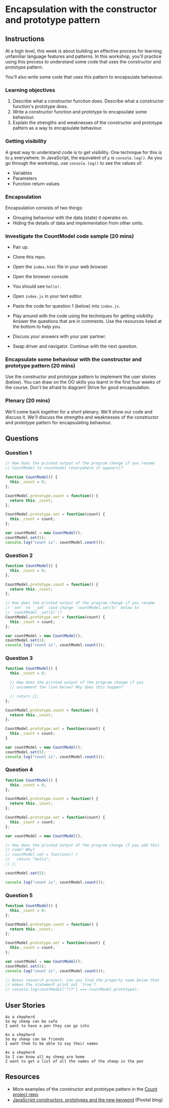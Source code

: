 # Encapsulation with the constructor and prototype pattern

## Instructions

At a high level, this week is about building an effective process for learning unfamiliar language features and patterns.  In this workshop, you'll practice using this process to understand some code that uses the constructor and prototype pattern.

You'll also write some code that uses this pattern to encapsulate behaviour.

### Learning objectives

1. Describe what a constructor function does.  Describe what a constructor function's prototype does.
2. Write a constructor function and prototype to encapsulate some behaviour.
3. Explain the strengths and weaknesses of the constructor and prototype pattern as a way to encapsulate behaviour.

### Getting visibility

A great way to understand code is to get visibility.  One technique for this is to `p` everywhere.   In JavaScript, the equivalent of `p` is `console.log()`. As you go through the workshop, use `console.log()` to see the values of:

* Variables
* Parameters
* Function return values

### Encapsulation

Encapsulation consists of two things:

* Grouping behaviour with the data (state) it operates on.
* Hiding the details of data and implementation from other units.

### Investigate the CountModel code sample (20 mins)

* Pair up.

* Clone this repo.

* Open the `index.html` file in your web browser.

* Open the browser console.

* You should see `hello!`.

* Open `index.js` in your text editor.

* Paste the code for question 1 (below) into `index.js`.

* Play around with the code using the techniques for getting visibility. Answer the questions that are in comments.  Use the resources listed at the bottom to help you.

* Discuss your answers with your pair partner.

* Swap driver and navigator.  Continue with the next question.

### Encapsulate some behaviour with the constructor and prototype pattern (20 mins)

Use the constructor and prototype pattern to implement the user stories (below).  You can draw on the OO skills you learnt in the first four weeks of the course.  Don't be afraid to diagram! Strive for good encapsulation.

### Plenary (20 mins)

We'll come back together for a short plenary.  We'll show our code and discuss it.  We'll discuss the strengths and weaknesses of the constructor and prototype pattern for encapsulating behaviour.

## Questions

### Question 1

```js
// How does the printed output of the program change if you rename
// CountModel to countmodel (everywhere it appears)?

function CountModel() {
  this._count = 0;
};

CountModel.prototype.count = function() {
  return this._count;
};

CountModel.prototype.set = function(count) {
  this._count = count;
};

var countModel = new CountModel();
countModel.set(5);
console.log("count is", countModel.count());
```

### Question 2

```js
function CountModel() {
  this._count = 0;
};

CountModel.prototype.count = function() {
  return this._count;
};

// How does the printed output of the program change if you rename
// `set` to `_set` (and change `countModel.set(5)` below to
// `countModel._set(5)`)?
CountModel.prototype.set = function(count) {
  this._count = count;
};

var countModel = new CountModel();
countModel.set(5);
console.log("count is", countModel.count());
```

### Question 3

```js
function CountModel() {
  this._count = 0;

  // How does the printed output of the program change if you
  // uncomment the line below? Why does this happen?

  // return {};
};

CountModel.prototype.count = function() {
  return this._count;
};

CountModel.prototype.set = function(count) {
  this._count = count;
}

var countModel = new CountModel();
countModel.set(5);
console.log("count is", countModel.count());
```

### Question 4

```js
function CountModel() {
  this._count = 0;
};

CountModel.prototype.count = function() {
  return this._count;
};

CountModel.prototype.set = function(count) {
  this._count = count;
};

var countModel = new CountModel();

// How does the printed output of the program change if you add this
// code? Why?
// countModel.set = function() {
//   return "hello";
// };

countModel.set(5);

console.log("count is", countModel.count());
```

### Question 5

```js
function CountModel() {
  this._count = 0;
};

CountModel.prototype.count = function() {
  return this._count;
};

CountModel.prototype.set = function(count) {
  this._count = count;
};

var countModel = new CountModel();
countModel.set(5);
console.log("count is", countModel.count());

// Bonus research project. Can you find the property name below that
// makes the statement print out `true`?
// console.log(countModel["???"] === CountModel.prototype);
```

## User Stories

```
As a shepherd
So my sheep can be safe
I want to have a pen they can go into
```

```
As a shepherd
So my sheep can be friends
I want them to be able to say their names
```

```
As a shepherd
So I can know all my sheep are home
I want to get a list of all the names of the sheep in the pen
```

## Resources

- More examples of the constructor and prototype pattern in the [Count project repo](https://github.com/maryrosecook/count)
- [JavaScript constructors, prototypes and the new keyword](https://blog.pivotal.io/labs/labs/javascript-constructors-prototypes-and-the-new-keyword) (Pivotal blog)
